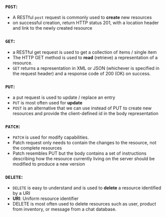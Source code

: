 ### `POST`:  
  * A RESTful `post` request is commonly used to **create** new resources
  * on successful creation, return HTTP status 201, with a location header and link to the newly created resource

### `GET`:    
  * a RESTful get request is used to get a collection of items / single item
  * The HTTP GET method is used to **read** (retrieve) a representation of a resource.
  * `GET` returns a representation in XML or JSON (whichever is specified in the request header)  and a response code of 200 (OK) on success.
  

### `PUT`:  
  * a put request is used to update / replace an entry
  * `PUT` is most often used for **update**
  * `POST` is an alternative that we can use instead of PUT  to create new resources and provide the client-defined id in the body representation

### `PATCH`: 
  * `PATCH` is used for modify capabilities.
  * Patch request only needs to contain the changes to the resource, not the complete resources
  * Patch resembles PUT but the body contains a set of instructions describing how the resource currently living on the server should be modified to produce a new version

### `DELETE`:
  * `DELETE` is easy to understand and is used to **delete** a resource identified by a URI
  * **URI**: Uniform resource identifier
  * DELETE is most often used to delete resources such as user, product from inventory, or message from a chat database.